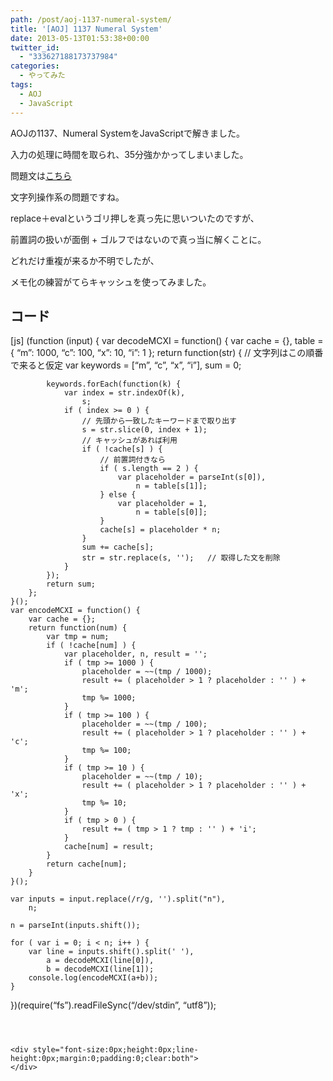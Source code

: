 ```yaml
---
path: /post/aoj-1137-numeral-system/
title: '[AOJ] 1137 Numeral System'
date: 2013-05-13T01:53:38+00:00
twitter_id:
  - "333627188173737984"
categories:
  - やってみた
tags:
  - AOJ
  - JavaScript
---
```

AOJの1137、Numeral SystemをJavaScriptで解きました。
  
入力の処理に時間を取られ、35分強かかってしまいました。

問題文は[こちら](http://judge.u-aizu.ac.jp/onlinejudge/description.jsp?id=1137&lang=jp)



<!--more-->



文字列操作系の問題ですね。

replace＋evalというゴリ押しを真っ先に思いついたのですが、
  
前置詞の扱いが面倒 + ゴルフではないので真っ当に解くことに。

どれだけ重複が来るか不明でしたが、
  
メモ化の練習がてらキャッシュを使ってみました。

コード
----------------------------------------


\[js\] (function (input) { var decodeMCXI = function() { var cache = {}, table = { &#8220;m&#8221;: 1000, &#8220;c&#8221;: 100, &#8220;x&#8221;: 10, &#8220;i&#8221;: 1 }; return function(str) { // 文字列はこの順番で来ると仮定 var keywords = [&#8220;m&#8221;, &#8220;c&#8221;, &#8220;x&#8221;, &#8220;i&#8221;], sum = 0;

            keywords.forEach(function(k) {
                var index = str.indexOf(k),
                    s;
                if ( index >= 0 ) {
                    // 先頭から一致したキーワードまで取り出す
                    s = str.slice(0, index + 1);
                    // キャッシュがあれば利用
                    if ( !cache[s] ) {
                        // 前置詞付きなら
                        if ( s.length == 2 ) {
                            var placeholder = parseInt(s[0]),
                                n = table[s[1]];
                        } else {
                            var placeholder = 1,
                                n = table[s[0]];
                        }
                        cache[s] = placeholder * n;
                    }
                    sum += cache[s];
                    str = str.replace(s, '');   // 取得した文を削除
                }
            });
            return sum;
        };
    }();
    var encodeMCXI = function() {
        var cache = {};
        return function(num) {
            var tmp = num;
            if ( !cache[num] ) {
                var placeholder, n, result = '';
                if ( tmp >= 1000 ) {
                    placeholder = ~~(tmp / 1000);
                    result += ( placeholder > 1 ? placeholder : '' ) + 'm';
                    tmp %= 1000;
                }
                if ( tmp >= 100 ) {
                    placeholder = ~~(tmp / 100);
                    result += ( placeholder > 1 ? placeholder : '' ) + 'c';
                    tmp %= 100;
                }
                if ( tmp >= 10 ) {
                    placeholder = ~~(tmp / 10);
                    result += ( placeholder > 1 ? placeholder : '' ) + 'x';
                    tmp %= 10;
                }
                if ( tmp > 0 ) {
                    result += ( tmp > 1 ? tmp : '' ) + 'i';
                }
                cache[num] = result;
            }
            return cache[num];
        }
    }();
    
    var inputs = input.replace(/r/g, '').split("n"),
        n;
    
    n = parseInt(inputs.shift());
    
    for ( var i = 0; i < n; i++ ) {
        var line = inputs.shift().split(' '),
            a = decodeMCXI(line[0]),
            b = decodeMCXI(line[1]);
        console.log(encodeMCXI(a+b));
    }
    

})(require(&#8220;fs&#8221;).readFileSync(&#8220;/dev/stdin&#8221;, &#8220;utf8&#8221;)); 
```



<div style="font-size:0px;height:0px;line-height:0px;margin:0;padding:0;clear:both">
</div>